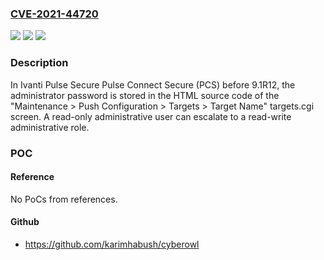 ### [CVE-2021-44720](https://cve.mitre.org/cgi-bin/cvename.cgi?name=CVE-2021-44720)
![](https://img.shields.io/static/v1?label=Product&message=n%2Fa&color=blue)
![](https://img.shields.io/static/v1?label=Version&message=n%2Fa&color=blue)
![](https://img.shields.io/static/v1?label=Vulnerability&message=n%2Fa&color=brighgreen)

### Description

In Ivanti Pulse Secure Pulse Connect Secure (PCS) before 9.1R12, the administrator password is stored in the HTML source code of the "Maintenance > Push Configuration > Targets > Target Name" targets.cgi screen. A read-only administrative user can escalate to a read-write administrative role.

### POC

#### Reference
No PoCs from references.

#### Github
- https://github.com/karimhabush/cyberowl


